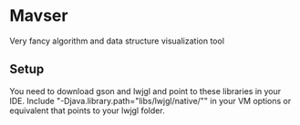 # Mavser
Very fancy algorithm and data structure visualization tool


## Setup
You need to download gson and lwjgl and point to these libraries in your IDE. 
Include "-Djava.library.path="libs/lwjgl/native/"" in your VM options or equivalent that points to your lwjgl folder.
